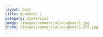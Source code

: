 ```yaml
---
layout: post
title: Academic 1
category: commercial
image: /images/commercial/academic1.jpg
thumb: /images/commercial/academic1-256.jpg
---
```


